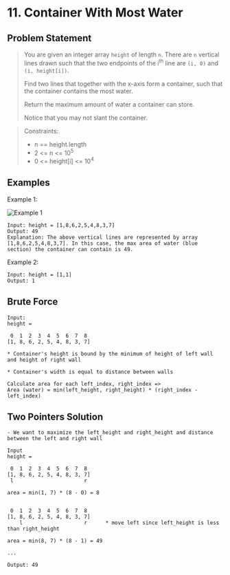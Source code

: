 # 11. Container With Most Water

## Problem Statement

> You are given an integer array `height` of length `n`. There are `n` vertical lines drawn such that the two endpoints of the i<sup>th</sup> line are `(i, 0)` and `(i, height[i])`.
>
> Find two lines that together with the x-axis form a container, such that the container contains the most water.
>
> Return the maximum amount of water a container can store.
>
> Notice that you may not slant the container.

> Constraints:
>
> - n == height.length
> - 2 <= n <= 10<sup>5</sup>
> - 0 <= height[i] <= 10<sup>4</sup>

## Examples

Example 1:

![Example 1](https://s3-lc-upload.s3.amazonaws.com/uploads/2018/07/17/question_11.jpg)

```
Input: height = [1,8,6,2,5,4,8,3,7]
Output: 49
Explanation: The above vertical lines are represented by array [1,8,6,2,5,4,8,3,7]. In this case, the max area of water (blue section) the container can contain is 49.
```

Example 2:

```
Input: height = [1,1]
Output: 1
```

## Brute Force

```
Input:
height =

 0  1  2  3  4  5  6  7  8
[1, 8, 6, 2, 5, 4, 8, 3, 7]

* Container's height is bound by the minimum of height of left wall and height of right wall

* Container's width is equal to distance between walls

Calculate area for each left_index, right_index =>
Area (water) = min(left_height, right_height) * (right_index - left_index)
```

## Two Pointers Solution

```
- We want to maximize the left_height and right_height and distance between the left and right wall

Input
height =

 0  1  2  3  4  5  6  7  8
[1, 8, 6, 2, 5, 4, 8, 3, 7]
 l                       r

area = min(1, 7) * (8 - 0) = 8


 0  1  2  3  4  5  6  7  8
[1, 8, 6, 2, 5, 4, 8, 3, 7]
    l                    r      * move left since left_height is less than right_height

area = min(8, 7) * (8 - 1) = 49

...

Output: 49
```
